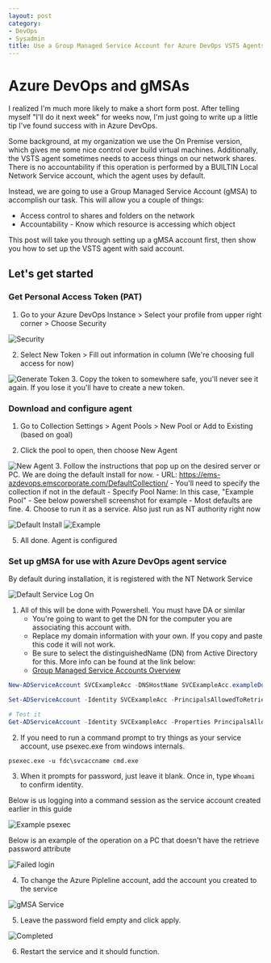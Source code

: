 ```yaml
---
layout: post
category: 
- DevOps
- Sysadmin
title: Use a Group Managed Service Account for Azure DevOps VSTS Agents
---
```


# Azure DevOps and gMSAs
I realized I'm much more likely to make a short form post. After telling myself "I'll do it next week" for weeks now, I'm just going to write up a little tip I've found success with in Azure DevOps.

Some background, at my organization we use the On Premise version, which gives me some nice control over build virtual machines. Additionally, the VSTS agent sometimes needs to access things on our network shares. There is no accountability if this operation is performed by a BUILTIN Local Network Service account, which the agent uses by default.

Instead, we are going to use a Group Managed Service Account (gMSA) to accomplish our task. This will allow you a couple of things:

* Access control to shares and folders on the network
* Accountability - Know which resource is accessing which object

This post will take you through setting up a gMSA account first, then show you how to set up the VSTS agent with said account.

## Let's get started

### Get Personal Access Token (PAT)


1. Go to your Azure DevOps Instance > Select your profile from upper right corner > Choose Security

![Security](\assets\2022-10-26\Security-Setting.png)

2. Select New Token > Fill out information in column (We're choosing full access for now)

![Generate Token](\assets\2022-10-26\Generate-Token.png)
3. Copy the token to somewhere safe, you'll never see it again. If you lose it you'll have to create a new token.

### Download and configure agent

1. Go to Collection Settings > Agent Pools > New Pool or Add to Existing (based on goal)

2. Click the pool to open, then choose New Agent

![New Agent](\assets\2022-10-26\New-Agent.png)
3. Follow the instructions that pop up on the desired server or PC. We are doing the default install for now.
	- URL: https://ems-azdevops.emscorporate.com/DefaultCollection/
    - You'll need to specify the collection if not in the default
    - Specify Pool Name: In this case, "Example Pool"
    - See below powershell screenshot for example
    - Most defaults are fine.
4. Choose to run it as a service. Also just run as NT authority right now

![Default Install](\assets\2022-10-26\Default-Install.png)
![Example](\assets\2022-10-26\Example.png)

5. All done. Agent is configured

### Set up gMSA for use with Azure DevOps agent service

By default during installation, it is registered with the NT Network Service

![Default Service Log On](\assets\2022-10-26\Default-Service-Logon.png)

1. All of this will be done with Powershell. You must have DA or similar
	- You're going to want to get the DN for the computer you are associating this account with.
    - Replace my domain information with your own. If you copy and paste this code it will not work.
    - Be sure to select the distinguishedName (DN) from Active Directory for this. More info can be found at the link below:
    - <a href="https://learn.microsoft.com/en-us/windows-server/security/group-managed-service-accounts/group-managed-service-accounts-overview">Group Managed Service Accounts Overview</a>

``` Powershell
New-ADServiceAccount SVCExampleAcc -DNSHostName SVCExampleAcc.exampleDomain.com

Set-ADServiceAccount -Identity SVCExampleAcc -PrincipalsAllowedToRetrieveManagedPassword "CN=WIN10TESTVM,OU=Win10,OU=Desktops,OU=Computers,DC=fdc,DC=prv"

# Test it
Get-ADServiceAccount -Identity SVCExampleAcc -Properties PrincipalsAllowedToRetrieveManagedPassword

```

2. If you need to run a command prompt to try things as your service account, use psexec.exe from windows internals.

``` CMD
psexec.exe -u fdc\svcaccname cmd.exe
```

3. When it prompts for password, just leave it blank. Once in, type ``` Whoami ``` to confirm identity.

Below is us logging into a command session as the service account created earlier in this guide

![Example psexec](\assets\2022-10-26\Example-psexec.png)

Below is an example of the operation on a PC that doesn't have the retrieve password attribute

![Failed login](\assets\2022-10-26\Failed-Login.png)

4. To change the Azure Pipleline account, add the account you created to the service

![gMSA Service](\assets\2022-10-26\gMSA-Service.png)

5. Leave the password field empty and click apply.

![Completed](\assets\2022-10-26\Completed.png)

6. Restart the service and it should function.